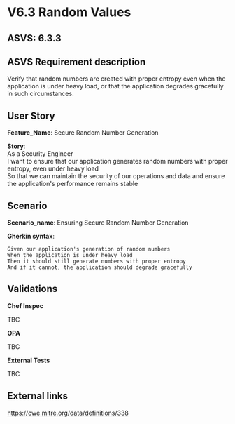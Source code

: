 # V6.3 Random Values

## ASVS: 6.3.3

## ASVS Requirement description

Verify that random numbers are created with proper entropy
even when the application is under heavy load, or that the
application degrades gracefully in such circumstances.

## User Story

**Feature_Name**: Secure Random Number Generation

**Story**:\
As a Security Engineer\
I want to ensure that our application generates random numbers 
with proper entropy, even under heavy load\
So that we can maintain the security of our operations and data
and ensure the application's performance remains stable

## Scenario

**Scenario_name**: Ensuring Secure Random Number Generation

**Gherkin syntax**:

```gherkin
Given our application's generation of random numbers
When the application is under heavy load
Then it should still generate numbers with proper entropy
And if it cannot, the application should degrade gracefully
```

## Validations

**Chef Inspec**

TBC

**OPA**

TBC

**External Tests**

TBC

## External links

<https://cwe.mitre.org/data/definitions/338>
